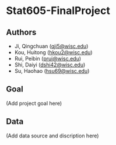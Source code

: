 # Stat605-FinalProject

## Authors
- Ji, Qingchuan (qji5@wisc.edu)
- Kou, Huitong (hkou2@wisc.edu)
- Rui, Peibin (prui@wisc.edu)
- Shi, Daiyi (dshi42@wisc.edu)
- Su, Haohao (hsu69@wisc.edu)

## Goal
(Add project goal here)

## Data
(Add data source and discription here)
